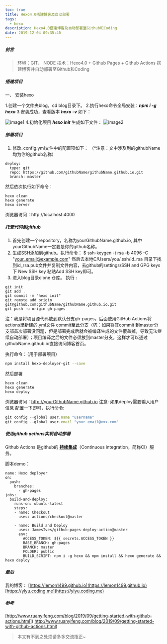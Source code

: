 ```yaml
---
toc: true
title: Hexo4.0搭建博客及自动部署
tags:
  - hexo
description: Hexo4.0搭建博客及自动部署至Github和Coding
date: 2019-12-04 09:35:40
---
```


#####  前言
>环境：GIT、 NODE
技术：Hexo4.0 + Github Pages + Github Actions 搭建博客并自动部署至Github和Coding


#####  搭建项目

一、 安装hexo

1.创建一个文件夹blog，cd blog目录下。
2.执行hexo命令全局安装：***npm i -g hexo***
3.安装成功，查看版本 ***hexo -v***  如下：

<!--more-->

![image1](Image1.png)
4.初始化项目 ***hexo init*** 生成如下文件：
![image2](Image2.png)

##### 部署项目

1. 修改_config.yml文件中的配置项如下：
（*注意：文中涉及到的githubName均为你的github名称）
```
deploy:
  type: git
  repo: https://github.com/githubName/githubName.github.io.git
  branch: master
```
然后依次执行如下命令：
```
hexo clean 
hexo generate 
hexo server
```
浏览器访问：http://localhost:4000

#####  托管代码到github

1. 首先创建一个repository，名称为yourGithubName.github.io, 其中    yourGithubName一定要是你的github名称。
2. 生成SSH添加到github。执行命令：
   $ ssh-keygen -t rsa -b 4096 -C "your_email@example.com" 然后去本地C/Users/you/.ssh/id_rsa 目录下找到id_rsa.pub文件并复制文件内容，去github的settings/SSH and GPG keys 下 New SSH key 粘贴Add SSH key即可。
3. 进入blog目录clone 仓库。
执行 :
```
git init
git add .
git commit -m "hexo init"
git remote add origin git@github.com:githubName/githubName.github.io.git
git push -u origin gh-pages
```
注：我是将项目源代码放到默认分支gh-pages，后面使用GitHub Actions将actions里新建的.yml文件 commit至此分支（坑：如果将其commit 到master分支部首次部署没问题，但是部署完成后就会被编译生成的文件覆盖掉，导致无法继续自动部署）；项目编译之后的文件必须放到master分支，这样才可以通过githubName.github.io直接访问博客首页。

执行命令：（用于部署项目）

```bash
npm install hexo-deployer-git --save
```
然后部署
```
hexo clean 
hexo generate 
hexo deploy
```
浏览器访问：http://yourGithubName.github.io
注意: 如果deploy需要输入用户信息 配置一下即可，执行命令:

```javascript
git config --global user.name "username"
git config --global user.email "your_email@xxx.com"
```

##### 使用github actions实现自动部署
Github Actions 是github的 <u>**持续集成**</u>（Continuous integration，简称CI）服务。

脚本demo：
```
name: Hexo deployer
on:
  push:
    branches:
      - gh-pages
jobs:
  build-and-deploy:
    runs-on: ubuntu-latest
    steps:
    - name: Checkout
      uses: actions/checkout@master

    - name: Build and Deploy
      uses: JamesIves/github-pages-deploy-action@master
      env:
        ACCESS_TOKEN: ${{ secrets.ACCESS_TOKEN }}
        BASE_BRANCH: gh-pages
        BRANCH: master
        FOLDER: public
        BUILD_SCRIPT: npm i -g hexo && npm install && hexo generate && hexo deploy
 ```

##### 最后
我的博客：
  [https://lemon1499.github.io](https://lemon1499.github.io)
  [https://ylyu.coding.me](https://ylyu.coding.me)
##### 参考

[http://www.ruanyifeng.com/blog/2019/09/getting-started-with-github-actions.html](
http://www.ruanyifeng.com/blog/2019/09/getting-started-with-github-actions.html)

>本文有不到之处烦请多多交流指正~